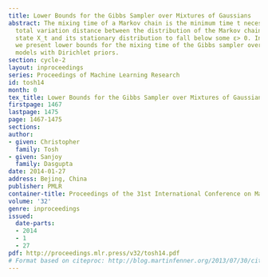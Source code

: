```yaml
---
title: Lower Bounds for the Gibbs Sampler over Mixtures of Gaussians
abstract: The mixing time of a Markov chain is the minimum time t necessary for the
  total variation distance between the distribution of the Markov chain’s current
  state X_t and its stationary distribution to fall below some ε> 0. In this paper,
  we present lower bounds for the mixing time of the Gibbs sampler over Gaussian mixture
  models with Dirichlet priors.
section: cycle-2
layout: inproceedings
series: Proceedings of Machine Learning Research
id: tosh14
month: 0
tex_title: Lower Bounds for the Gibbs Sampler over Mixtures of Gaussians
firstpage: 1467
lastpage: 1475
page: 1467-1475
sections: 
author:
- given: Christopher
  family: Tosh
- given: Sanjoy
  family: Dasgupta
date: 2014-01-27
address: Bejing, China
publisher: PMLR
container-title: Proceedings of the 31st International Conference on Machine Learning
volume: '32'
genre: inproceedings
issued:
  date-parts:
  - 2014
  - 1
  - 27
pdf: http://proceedings.mlr.press/v32/tosh14.pdf
# Format based on citeproc: http://blog.martinfenner.org/2013/07/30/citeproc-yaml-for-bibliographies/
---
```

